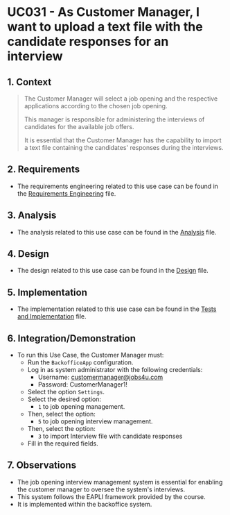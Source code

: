 # UC031 - As Customer Manager, I want to upload a text file with the candidate responses for an interview

## 1. Context

> The Customer Manager will select a job opening and the respective applications according to the chosen job opening.
>
> This manager is responsible for administering the interviews of candidates for the available job offers.
> 
> It is essential that the Customer Manager has the capability to import a text file containing the candidates' responses during the interviews.

## 2. Requirements

* The requirements engineering related to this use case can be found in the [Requirements Engineering](01.requirements-engineering/README.md) file.

## 3. Analysis

* The analysis related to this use case can be found in the [Analysis](02.analysis/README.md) file.
 
## 4. Design

* The design related to this use case can be found in the [Design](03.design/README.md) file.

## 5. Implementation

* The implementation related to this use case can be found in the [Tests and Implementation](04.test-and-implementation/README.md) file.

## 6. Integration/Demonstration

* To run this Use Case, the Customer Manager must:
    - Run the `BackofficeApp` configuration.
    - Log in as system administrator with the following credentials:
        - Username: customermanager@jobs4u.com
        - Password: CustomerManager1!
    - Select the option `Settings`.
    - Select the desired option:
        - `1` to job opening management.
    - Then, select the option:
        - `5` to job opening interview management.
    - Then, select the option:
        - `3` to import Interview file with candidate responses
    - Fill in the required fields.

## 7. Observations

* The job opening interview management system is essential for enabling the customer manager to oversee the system's interviews.
* This system follows the EAPLI framework provided by the course.
* It is implemented within the backoffice system.